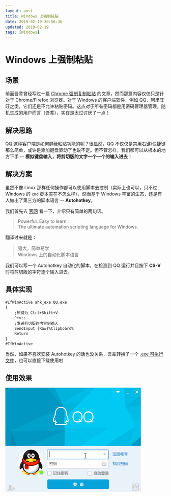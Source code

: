 ```yaml
---
layout: post
title: Windows 上强制粘贴
date: 2019-02-19 20:56:36
updated: 2019-02-19
tags: [Windows]
---
```


# Windows 上强制粘贴

## 场景

前面吾辈曾经写过一篇 [Chrome 强制复制粘贴](https://blog.rxliuli.com/2018/10/01/Tool/Windows/Chrome%20%E5%BC%BA%E5%88%B6%E5%A4%8D%E5%88%B6%E7%B2%98%E8%B4%B4/) 的文章，然而那篇内容仅仅只是针对于 Chrome/Firefox 浏览器。对于 Windows 的客户端软件，例如 QQ、阿里旺旺之类，它们还是不允许粘贴密码。这点对于所有密码都是用密码管理器管理，随机生成的用户而言（吾辈），实在是太过讨厌了一点！

## 解决思路

QQ 这种客户端是如何屏蔽粘贴功能的呢？很显然，QQ 不仅仅是禁用右键/快捷键那么简单，或许是添加键盘驱动了也说不定。但不管怎样，我们都可以从根本的地方下手 -- **模拟键盘输入，将剪切版的文字一个一个的输入进去！**

## 解决方案

虽然不像 Linux 那样任何操作都可以使用脚本去控制（实际上也可以，只不过 Windows 的 `cmd` 脚本实在不怎么样），然而基于 Windows 丰富的生态，还是有人做出了第三方的脚本语言 -- **Autohotkey**。

我们首先去 [官网](https://www.autohotkey.com/) 看一下，介绍只有简单的两句话。

> Powerful. Easy to learn.  
> The ultimate automation scripting language for Windows.

翻译过来就是：

> 强大，简单易学  
> Windows 上的自动化脚本语言

我们可以写一个 Autohotkey 自动化的脚本，在检测到 QQ 运行并且按下 **CS-V** 时将剪切版的字符逐个输入进去。

## 具体实现

```ahk
#IfWinActive ahk_exe QQ.exe
{
    ;热键为 Ctrl+Shift+V
    ^+v::
    ;发送剪切版的内容到输入
    SendInput {Raw}%Clipboard%
    Return
}
#IfWinActive
```

当然，如果不喜欢安装 Autohotkey 的话也没关系，吾辈转换了一个 [.exe 可执行文件](https://blog.rxliuli.com/uploads/QQForcedPaste.exe)，也可以直接下载使用啦

## 使用效果

![使用示例](https://raw.githubusercontent.com/rxliuli/img-bed/master/20190219214116.gif)
